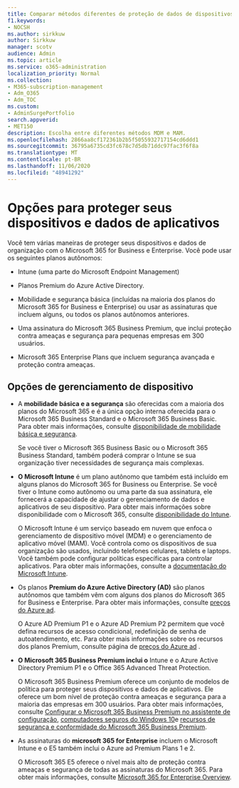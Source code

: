 ```yaml
---
title: Comparar métodos diferentes de proteção de dados de dispositivos e aplicativos
f1.keywords:
- NOCSH
ms.author: sirkkuw
author: Sirkkuw
manager: scotv
audience: Admin
ms.topic: article
ms.service: o365-administration
localization_priority: Normal
ms.collection:
- M365-subscription-management
- Adm_O365
- Adm_TOC
ms.custom:
- AdminSurgePortfolio
search.appverid:
- MET150
description: Escolha entre diferentes métodos MDM e MAM.
ms.openlocfilehash: 2866aa8cf172361b2b5f5055932717154cd6ddd1
ms.sourcegitcommit: 36795a6735cd3fc678c7d5db71ddc97fac3f6f8a
ms.translationtype: MT
ms.contentlocale: pt-BR
ms.lasthandoff: 11/06/2020
ms.locfileid: "48941292"
---
```

# <a name="options-for-protecting-your-devices-and-app-data"></a>Opções para proteger seus dispositivos e dados de aplicativos

Você tem várias maneiras de proteger seus dispositivos e dados de organização com o Microsoft 365 for Business e Enterprise. Você pode usar os seguintes planos autônomos:

- Intune (uma parte do Microsoft Endpoint Management)
- Planos Premium do Azure Active Directory.
- Mobilidade e segurança básica (incluídas na maioria dos planos do Microsoft 365 for Business e Enterprise) ou usar as assinaturas que incluem alguns, ou todos os planos autônomos anteriores.

- Uma assinatura do Microsoft 365 Business Premium, que inclui proteção contra ameaças e segurança para pequenas empresas em 300 usuários.
- Microsoft 365 Enterprise Plans que incluem segurança avançada e proteção contra ameaças.

## <a name="device-management-options"></a>Opções de gerenciamento de dispositivo

- A **mobilidade básica e a segurança** são oferecidas com a maioria dos planos do Microsoft 365 e é a única opção interna oferecida para o Microsoft 365 Business Standard e o Microsoft 365 Business Basic. Para obter mais informações, consulte [disponibilidade de mobilidade básica e segurança](../basic-mobility-security/choose-between-basic-mobility-and-security-and-intune.md#availability-of-basic-mobility-and-security-and-intune). 

    Se você tiver o Microsoft 365 Business Basic ou o Microsoft 365 Business Standard, também poderá comprar o Intune se sua organização tiver necessidades de segurança mais complexas.
 
- **O Microsoft Intune** é um plano autônomo que também está incluído em alguns planos do Microsoft 365 for Business ou Enterprise. Se você tiver o Intune como autônomo ou uma parte da sua assinatura, ele fornecerá a capacidade de ajustar o gerenciamento de dados e aplicativos de seu dispositivo. Para obter mais informações sobre disponibilidade com o Microsoft 365, consulte [disponibilidade do Intune](../basic-mobility-security/choose-between-basic-mobility-and-security-and-intune.md#availability-of-basic-mobility-and-security-and-intune).

    O Microsoft Intune é um serviço baseado em nuvem que enfoca o gerenciamento de dispositivo móvel (MDM) e o gerenciamento de aplicativo móvel (MAM). Você controla como os dispositivos de sua organização são usados, incluindo telefones celulares, tablets e laptops. Você também pode configurar políticas específicas para controlar aplicativos. Para obter mais informações, consulte a [documentação do Microsoft Intune](https://docs.microsoft.com/mem/intune/).

- Os planos **Premium do Azure Active Directory (AD)** são planos autônomos que também vêm com alguns dos planos do Microsoft 365 for Business e Enterprise. Para obter mais informações, consulte [preços do Azure ad](https://azure.microsoft.com/pricing/details/active-directory/).

     O Azure AD Premium P1 e o Azure AD Premium P2 permitem que você defina recursos de acesso condicional, redefinição de senha de autoatendimento, etc. Para obter mais informações sobre os recursos dos planos Premium, consulte página de [preços do Azure ad](https://azure.microsoft.com/pricing/details/active-directory/) .
- **O Microsoft 365 Business Premium inclui o** Intune e o Azure Active Directory Premium P1 e o Office 365 Advanced Threat Protection. 
 
    O Microsoft 365 Business Premium oferece um conjunto de modelos de política para proteger seus dispositivos e dados de aplicativos. Ele oferece um bom nível de proteção contra ameaças e segurança para a maioria das empresas em 300 usuários. Para obter mais informações, consulte [Configurar o Microsoft 365 Business Premium no assistente de configuração](../../business/set-up.md), [computadores seguros do Windows 10](../../business/secure-win-10-pcs.md)e [recursos de segurança e conformidade do Microsoft 365 Business Premium](../../business/security-features.md).

- As assinaturas do **microsoft 365 for Enterprise** incluem o Microsoft Intune e o E5 também inclui o Azure ad Premium Plans 1 e 2.

    O Microsoft 365 E5 oferece o nível mais alto de proteção contra ameaças e segurança de todas as assinaturas do Microsoft 365. Para obter mais informações, consulte [Microsoft 365 for Enterprise Overview](../../enterprise/microsoft-365-overview.md).
